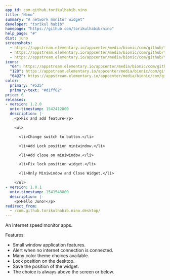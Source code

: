 ```yaml
---
app_id: com.github.torikulhabib.nino
title: "Nino"
summary: "A network monitor widget"
developer: "torikul habib"
homepage: "https://github.com/torikulhabib/nino"
help_page: "#"
dist: juno
screenshots:
  - https://appstream.elementary.io/appcenter/media/bionic/com/github/torikulhabib.nino/10278CC4525F38252B3FBF2382B2FF37/screenshots/image-1_orig.png
  - https://appstream.elementary.io/appcenter/media/bionic/com/github/torikulhabib.nino/10278CC4525F38252B3FBF2382B2FF37/screenshots/image-2_orig.png
  - https://appstream.elementary.io/appcenter/media/bionic/com/github/torikulhabib.nino/10278CC4525F38252B3FBF2382B2FF37/screenshots/image-3_orig.png
icons:
  "64": https://appstream.elementary.io/appcenter/media/bionic/com/github/torikulhabib.nino/10278CC4525F38252B3FBF2382B2FF37/icons/64x64/com.github.torikulhabib.nino_com.github.torikulhabib.nino.png
  "128": https://appstream.elementary.io/appcenter/media/bionic/com/github/torikulhabib.nino/10278CC4525F38252B3FBF2382B2FF37/icons/128x128/com.github.torikulhabib.nino_com.github.torikulhabib.nino.png
  "64@2": https://appstream.elementary.io/appcenter/media/bionic/com/github/torikulhabib.nino/10278CC4525F38252B3FBF2382B2FF37/icons/64x64@2/com.github.torikulhabib.nino_com.github.torikulhabib.nino.png
color:
  primary: "#525"
  primary-text: "#d1ff82"
price: 6
releases:
- version: 1.2.0
  unix-timestamp: 1542412800
  description: |-
    <p>Fix and add feature</p>

    <ul>

      <li>Change switch to button.</li>

      <li>Add Lock position miniwindow.</li>

      <li>Add close on miniwindow.</li>

      <li>Fix lock position widget.</li>

      <li>Only Miniwindow and Close Widget.</li>

    </ul>
- version: 1.0.1
  unix-timestamp: 1541548800
  description: |-
    <p>Hello Juno!</p>
redirect_from:
  - /com.github.torikulhabib.nino.desktop/
---
```


<p>An internet speed monitor apps.</p>
<p>Features:</p>
<ul>
  <li>Small window application features.</li>
  <li>Alert when no internet connection is connected.</li>
  <li>Many color theme choices available.</li>
  <li>Lock position on the desktop.</li>
  <li>Save the position of the widget.</li>
  <li>The choice is always above the screen or below.</li>
</ul>
<p></p>